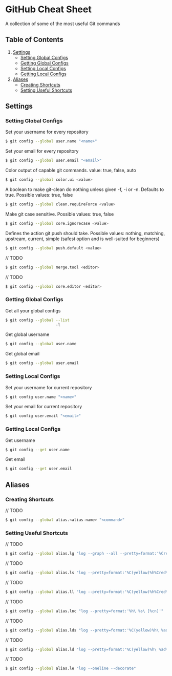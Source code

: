# GitHub Cheat Sheet
A collection of some of the most useful Git commands

## Table of Contents
1. [Settings](#settings)
    * [Setting Global Configs](#setting-global-configs)
    * [Getting Global Configs](#getting-global-configs)
    * [Setting Local Configs](#setting-local-configs)
    * [Getting Local Configs](#getting-local-configs)
2. [Aliases](#aliases)
    * [Creating Shortcuts](#creating-shortcuts)
    * [Setting Useful Shortcuts](#setting-useful-shortcuts)

## Settings
### Setting Global Configs
Set your username for every repository
```bash
$ git config --global user.name "<name>"
```
Set your email for every repository
```bash
$ git config --global user.email "<email>"
```
Color output of capable git commands. value: true, false, auto
```bash
$ git config --global color.ui <value>
```
A boolean to make git-clean do nothing unless given -f, -i or -n. Defaults to true. Possible values: true, false
```bash
$ git config --global clean.requireForce <value>
```
Make git case sensitive. Possible values: true, false
```bash
$ git config --global core.ignorecase <value>
```
Defines the action git push should take. Possible values: nothing, matching, upstream, current, simple (safest option and is well-suited for beginners)
```bash
$ git config --global push.default <value>
```
// TODO
```bash
$ git config --global merge.tool <editor>
```
// TODO
```bash
$ git config --global core.editor <editor>
```

### Getting Global Configs
Get all your global configs
```bash
$ git config --global --list
                      -l
```
Get global username
```bash
$ git config --global user.name
```
Get global email
```bash
$ git config --global user.email
```

### Setting Local Configs
Set your username for current repository
```bash
$ git config user.name "<name>"
```
Set your email for current repository
```bash
$ git config user.email "<email>"
```

### Getting Local Configs
Get username
```bash
$ git config --get user.name
```
Get email
```bash
$ git config --get user.email
```

## Aliases
### Creating Shortcuts
// TODO
```bash
$ git config --global alias.<alias-name> "<command>"
```
### Setting Useful Shortcuts
// TODO
```bash
$ git config --global alias.lg "log --graph --all --pretty=format:'%Cred%h%Creset -%C(yellow)%d%Creset %s %Cgreen(%cr) %C(bold blue)<%an>' --abbrev-commit"
```
// TODO
```bash
$ git config --global alias.ls "log --pretty=format:'%C(yellow)%h%Cred%d\ %Creset%s%Cblue\ [%cn]' --decorate"
```
// TODO
```bash
$ git config --global alias.ll "log --pretty=format:'%C(yellow)%h%Cred%d\ %Creset%s%Cblue\ [%cn]' --decorate --numstat"
```
// TODO
```bash
$ git config --global alias.lnc "log --pretty=format:'%h\ %s\ [%cn]'"
```
// TODO
```bash
$ git config --global alias.lds "log --pretty=format:'%C(yellow)%h\ %ad%Cred%d\ %Creset%s%Cblue\ [%cn]' --decorate --date=short"
```
// TODO
```bash
$ git config --global alias.ld "log --pretty=format:'%C(yellow)%h\ %ad%Cred%d\ %Creset%s%Cblue\ [%cn]' --decorate --date=relative"
```
// TODO
```bash
$ git config --global alias.le "log --oneline --decorate"
```
